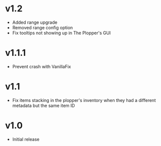 # v1.2
- Added range upgrade
- Removed range config option
- Fix tooltips not showing up in The Plopper's GUI

# v1.1.1
- Prevent crash with VanillaFix

# v1.1
- Fix items stacking in the plopper's inventory when they had a different metadata but the same item ID

# v1.0
- Initial release